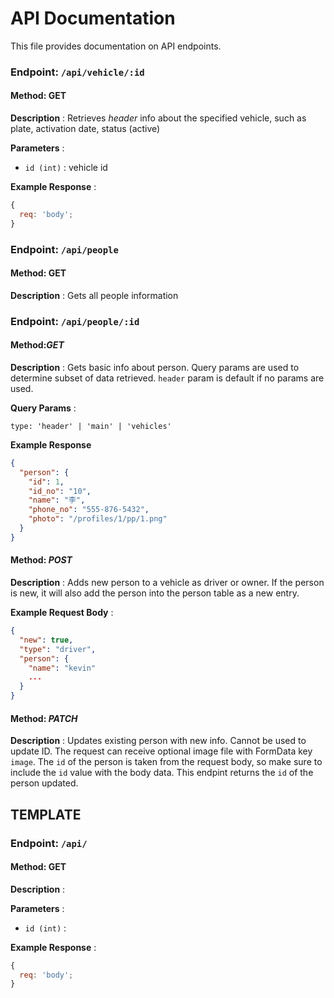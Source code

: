 # API Documentation

This file provides documentation on API endpoints.

### Endpoint: `/api/vehicle/:id`

#### Method: GET

**Description** : Retrieves _header_ info about the specified vehicle, such as plate, activation date, status (active)

**Parameters** :

- `id (int)` : vehicle id

**Example Response** :

```javascript
{
  req: 'body';
}
```

### Endpoint: `/api/people`

#### Method: **GET**

**Description** : Gets all people information

### Endpoint: `/api/people/:id`

#### Method:_GET_

**Description** : Gets basic info about person. Query params are used to determine subset of data retrieved. `header` param is default if no params are used. 

**Query Params** :

```
type: 'header' | 'main' | 'vehicles'
```

**Example Response**

```json
{
  "person": {
    "id": 1,
    "id_no": "10",
    "name": "李",
    "phone_no": "555-876-5432",
    "photo": "/profiles/1/pp/1.png"
  }
}
```

#### Method: _POST_

**Description** : Adds new person to a vehicle as driver or owner. If the person is new, it will also add the person into the person table as a new entry. 

**Example Request Body** :

```json
{
  "new": true,
  "type": "driver",
  "person": {
    "name": "kevin"
    ...
  }
}
```

#### Method: _PATCH_

**Description** : Updates existing person with new info. Cannot be used to update ID. The request can receive optional image file with FormData key `image`. The `id` of the person is taken from the request body, so make sure to include the `id` value with the body data. This endpint returns the `id` of the person updated. 


## TEMPLATE

### Endpoint: `/api/`

#### Method: **GET**

**Description** :

**Parameters** :

- `id (int)` :

**Example Response** :

```javascript
{
  req: 'body';
}
```
